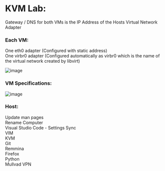 # KVM Lab:

Gateway / DNS for both VMs is the IP Address of the Hosts Virtual Network Adapter

### Each VM:
One eth0 adapter (Configured with static address)<br>
One virbr0 adapter (Configured automatically as virbr0 which is the name of the virtual network created by libvirt)<br>

![image](https://github.com/shanebagel/Linux-Lab/assets/99091402/bdb4a92c-3f43-4d89-8a30-3bc07429ce83)

### VM Specifications:
![image](https://github.com/shanebagel/Linux-Lab/assets/99091402/d24e2b01-5f5e-4f1a-994c-08f317634cd9)


### Host:

Update man pages<br>
Rename Computer<br>
Visual Studio Code - Settings Sync<br>
VIM<br>
KVM<br>
Git<br>
Remmina<br>
Firefox<br>
Python<br>
Mullvad VPN<br>
